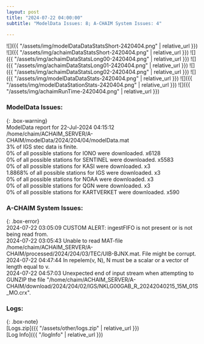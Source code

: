 ```yaml
---
layout: post
title: "2024-07-22 04:00:00"
subtitle: "ModelData Issues: 8; A-CHAIM System Issues: 4"

---
```


![]({{ "/assets/img/modelDataDataStatsShort-2420404.png" | relative_url }})
![]({{ "/assets/img/achaimDataStatsShort-2420404.png" | relative_url }})
![]({{ "/assets/img/achaimDataStatsLong00-2420404.png" | relative_url }})
![]({{ "/assets/img/achaimDataStatsLong01-2420404.png" | relative_url }})
![]({{ "/assets/img/achaimDataStatsLong02-2420404.png" | relative_url }})
![]({{ "/assets/img/modelDataDataStats-2420404.png" | relative_url }})
![]({{ "/assets/img/modelDataStationStats-2420404.png" | relative_url }})
![]({{ "/assets/img/achaimRunTime-2420404.png" | relative_url }})


### ModelData Issues:  
  
{: .box-warning}  
 ModelData report for 22-Jul-2024 04:15:12   
 /home/chaim/ACHAIM_SERVER/A-CHAIM/modelData/2024/204/04/modelData.mat   
 3% of IGS stec data is finite.   
 0% of all possible stations for IONO were downloaded. x6128   
 0% of all possible stations for SENTINEL were downloaded. x5583   
 0% of all possible stations for KASI were downloaded. x3   
 1.8868% of all possible stations for IGS were downloaded. x3   
 0% of all possible stations for NOAA were downloaded. x3   
 0% of all possible stations for QGN were downloaded. x3   
 0% of all possible stations for KARTVERKET were downloaded. x590   
  
### A-CHAIM System Issues:  
  
{: .box-error}  
2024-07-22 03:05:09 CUSTOM ALERT: ingestFIFO is not present or is not being read from.  
2024-07-22 03:05:43 Unable to read MAT-file /home/chaim/ACHAIM_SERVER/A-CHAIM/processed/2024/204/03/TEC/UIB-BJNX.mat. File might be corrupt.  
2024-07-22 04:47:44 In repelem(v, N), N must be a scalar or a vector of length equal to v.  
2024-07-22 04:57:03 Unexpected end of input stream when attempting to GUNZIP the file "/home/chaim/ACHAIM_SERVER/A-CHAIM/download/2024/204/02/IGS/NKLG00GAB_R_20242040215_15M_01S_MO.crx".  

### Logs:  
  
{: .box-note}  
[Logs.zip]({{ "/assets/other/logs.zip" | relative_url }})  
[Log Info]({{ "/logInfo" | relative_url }})  
